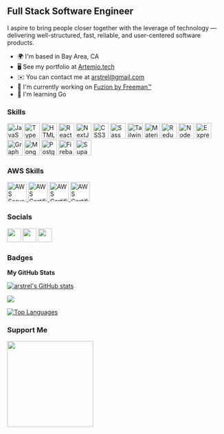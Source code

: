 Full Stack Software Engineer
----------------------------

I aspire to bring people closer together with the leverage of technology — delivering well-structured, fast, reliable, and user-centered software products.

*   🌍  I'm based in Bay Area, CA
*   🖥️  See my portfolio at [Artemio.tech](http://artemio.tech)
*   ✉️  You can contact me at [arstrel@gmail.com](mailto:arstrel@gmail.com)
*   🚀  I'm currently working on [Fuzion by Freeman™](https://www.freeman.com/about/press/enhancements-to-the-fuzion-by-freeman-ecosystem-help-customers-and-partners-thrive/)
*   🧠  I'm learning Go
### Skills


<p align="left">
<a href="https://developer.mozilla.org/en-US/docs/Web/JavaScript" target="_blank" rel="noreferrer"><img src="https://raw.githubusercontent.com/danielcranney/readme-generator/main/public/icons/skills/javascript-colored.svg" width="36" height="36" alt="JavaScript" /></a>
<a href="https://www.typescriptlang.org/" target="_blank" rel="noreferrer"><img src="https://raw.githubusercontent.com/danielcranney/readme-generator/main/public/icons/skills/typescript-colored.svg" width="36" height="36" alt="TypeScript" /></a>
<a href="https://developer.mozilla.org/en-US/docs/Glossary/HTML5" target="_blank" rel="noreferrer"><img src="https://raw.githubusercontent.com/danielcranney/readme-generator/main/public/icons/skills/html5-colored.svg" width="36" height="36" alt="HTML5" /></a>
<a href="https://reactjs.org/" target="_blank" rel="noreferrer"><img src="https://raw.githubusercontent.com/danielcranney/readme-generator/main/public/icons/skills/react-colored.svg" width="36" height="36" alt="React" /></a>
<a href="https://nextjs.org/docs" target="_blank" rel="noreferrer"><img src="https://raw.githubusercontent.com/danielcranney/readme-generator/main/public/icons/skills/nextjs-colored.svg" width="36" height="36" alt="NextJs" /></a>
<a href="https://www.w3.org/TR/CSS/#css" target="_blank" rel="noreferrer"><img src="https://raw.githubusercontent.com/danielcranney/readme-generator/main/public/icons/skills/css3-colored.svg" width="36" height="36" alt="CSS3" /></a>
<a href="https://sass-lang.com/" target="_blank" rel="noreferrer"><img src="https://raw.githubusercontent.com/danielcranney/readme-generator/main/public/icons/skills/sass-colored.svg" width="36" height="36" alt="Sass" /></a>
<a href="https://tailwindcss.com/" target="_blank" rel="noreferrer"><img src="https://raw.githubusercontent.com/danielcranney/readme-generator/main/public/icons/skills/tailwindcss-colored.svg" width="36" height="36" alt="TailwindCSS" /></a>
<a href="https://mui.com/" target="_blank" rel="noreferrer"><img src="https://raw.githubusercontent.com/danielcranney/readme-generator/main/public/icons/skills/materialui-colored.svg" width="36" height="36" alt="Material UI" /></a>
<a href="https://redux.js.org/" target="_blank" rel="noreferrer"><img src="https://raw.githubusercontent.com/danielcranney/readme-generator/main/public/icons/skills/redux-colored.svg" width="36" height="36" alt="Redux" /></a>
<a href="https://nodejs.org/en/" target="_blank" rel="noreferrer"><img src="https://raw.githubusercontent.com/danielcranney/readme-generator/main/public/icons/skills/nodejs-colored.svg" width="36" height="36" alt="NodeJS" /></a>
<a href="https://expressjs.com/" target="_blank" rel="noreferrer"><img src="https://raw.githubusercontent.com/danielcranney/readme-generator/main/public/icons/skills/express-colored.svg" width="36" height="36" alt="Express" /></a>
<a href="https://graphql.org/" target="_blank" rel="noreferrer"><img src="https://raw.githubusercontent.com/danielcranney/readme-generator/main/public/icons/skills/graphql-colored.svg" width="36" height="36" alt="GraphQL" /></a>
<a href="https://www.mongodb.com/" target="_blank" rel="noreferrer"><img src="https://raw.githubusercontent.com/danielcranney/readme-generator/main/public/icons/skills/mongodb-colored.svg" width="36" height="36" alt="MongoDB" /></a>
<a href="https://www.postgresql.org/" target="_blank" rel="noreferrer"><img src="https://raw.githubusercontent.com/danielcranney/readme-generator/main/public/icons/skills/postgresql-colored.svg" width="36" height="36" alt="PostgreSQL" /></a>
<a href="https://firebase.google.com/" target="_blank" rel="noreferrer"><img src="https://raw.githubusercontent.com/danielcranney/readme-generator/main/public/icons/skills/firebase-colored.svg" width="36" height="36" alt="Firebase" /></a>
<a href="https://supabase.io/" target="_blank" rel="noreferrer"><img src="https://raw.githubusercontent.com/danielcranney/readme-generator/main/public/icons/skills/supabase-colored.svg" width="36" height="36" alt="Supabase" /></a>
</p>
                    
### AWS Skills

<a
          href="https://www.credly.com/badges/26480d88-e5c6-430b-a880-af5289fa29a9/public_url"
          target="_blank"
          rel="noopener noreferrer"
        >
          <img
            src="https://images.credly.com/size/110x110/images/e07c6cc4-b737-4d7e-8ce8-66b6b7a60367/image.png"
            alt="AWS Serverless"
            width="45"
            height="45"
          />
        </a>
          <a
          href="https://www.credly.com/badges/26480d88-e5c6-430b-a880-af5289fa29a9/public_url"
          target="_blank"
          rel="noopener noreferrer"
        >
          <img
            src="https://images.credly.com/size/110x110/images/0e284c3f-5164-4b21-8660-0d84737941bc/image.png"
            alt="AWS Certified Solutions Architect – Associate"
            width="45"
            height="45"
          />
        </a>
        <a
          href="https://www.credly.com/badges/0ba8668f-5377-4fc0-b28e-b8bace69e9ee/public_url"
          target="_blank"
          rel="noopener noreferrer"
        >
          <img
            src="https://images.credly.com/size/110x110/images/b9feab85-1a43-4f6c-99a5-631b88d5461b/image.png"
            alt="AWS Certified Developer – Associate"
            width="45"
            height="45"
          />
        </a>
        <a
          href="https://www.credly.com/badges/8e8b6a0d-2e2b-4513-9567-e74b258d22d2/public_url"
          target="_blank"
          rel="noopener noreferrer"
        >
          <img
            src="https://images.credly.com/size/110x110/images/00634f82-b07f-4bbd-a6bb-53de397fc3a6/image.png"
            alt="AWS Certified Cloud Practitioner"
            width="45"
            height="45"
          />
        </a>

### Socials

<p align="left"> <a href="https://www.github.com/arstrel" target="_blank" rel="noreferrer"><img src="https://raw.githubusercontent.com/danielcranney/readme-generator/main/public/icons/socials/github.svg" width="32" height="32" /></a> <a href="https://www.linkedin.com/in/arstrel/" target="_blank" rel="noreferrer"><img src="https://raw.githubusercontent.com/danielcranney/readme-generator/main/public/icons/socials/linkedin.svg" width="32" height="32" /></a> <a href="http://www.medium.com/@arstrel" target="_blank" rel="noreferrer"><img src="https://raw.githubusercontent.com/danielcranney/readme-generator/main/public/icons/socials/medium.svg" width="32" height="32" /></a>

</p>

### Badges

<b>My GitHub Stats</b>

<a href="http://www.github.com/arstrel"><img src="https://github-readme-stats.vercel.app/api?username=arstrel&show_icons=true&hide=issues,contribs&count_private=true&title_color=0891b2&text_color=ffffff&icon_color=0891b2&bg_color=1c1917&hide_border=true&show_icons=true" alt="arstrel's GitHub stats" /></a>

<a href="http://www.github.com/arstrel"><img src="https://github-readme-streak-stats.herokuapp.com/?user=arstrel&stroke=ffffff&background=1c1917&ring=0891b2&fire=0891b2&currStreakNum=ffffff&currStreakLabel=0891b2&sideNums=ffffff&sideLabels=ffffff&dates=ffffff&hide_border=true" /></a>

<a href="https://github.com/arstrel" align="left"><img src="https://github-readme-stats.vercel.app/api/top-langs/?username=arstrel&langs_count=10&title_color=0891b2&text_color=ffffff&icon_color=0891b2&bg_color=1c1917&hide_border=true&locale=en&custom_title=Top%20%Languages" alt="Top Languages" /></a>

### Support Me

<a href="https://www.buymeacoffee.com/arstrel"><img src="https://cdn.buymeacoffee.com/buttons/v2/default-yellow.png" width="200" /></a>
